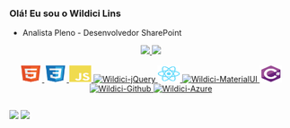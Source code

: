 ### Olá! Eu sou o Wildici Lins

- Analista Pleno - Desenvolvedor SharePoint

<div align="center">
    <a href="https://github.com/wildici">
        <img height="180em"
            src="https://github-readme-stats.vercel.app/api?username=wildici&show_icons=true&theme=merko&include_all_commits=true&count_private=true" />
        <img height="180em"
            src="https://github-readme-stats.vercel.app/api/top-langs/?username=wildici&layout=compact&langs_count=7&theme=merko" />
</div>

<div align="center"><br>
    <img alt="Wildici-HTML" height="30" width="40"
        src="https://raw.githubusercontent.com/devicons/devicon/master/icons/html5/html5-original.svg">
    <img alt="Wildici-CSS" height="30" width="40"
        src="https://raw.githubusercontent.com/devicons/devicon/master/icons/css3/css3-original.svg">
    <img alt="Wildici-Js" height="30" width="40"
        src="https://raw.githubusercontent.com/devicons/devicon/master/icons/javascript/javascript-plain.svg">
    <img alt="Wildici-jQuery" height="30" width="40"
        src="https://cdn.jsdelivr.net/gh/devicons/devicon/icons/jquery/jquery-original.svg">
    <img alt="Wildici-React" height="30" width="40"
        src="https://raw.githubusercontent.com/devicons/devicon/master/icons/react/react-original.svg">
    <img alt="Wildici-MaterialUI" height="30" width="40"
        src="https://cdn.jsdelivr.net/gh/devicons/devicon/icons/materialui/materialui-original.svg">
    <img alt="Wildici-C#" height="30" width="40"
        src="https://raw.githubusercontent.com/devicons/devicon/master/icons/csharp/csharp-original.svg">
    <img alt="Wildici-Github" height="30" width="40"
        src="https://cdn.jsdelivr.net/gh/devicons/devicon/icons/github/github-original.svg" />
    <img alt="Wildici-Azure" height="30" width="40"
        src="https://cdn.jsdelivr.net/gh/devicons/devicon/icons/azure/azure-original.svg" />
</div>

##

<div>
    <a href="https://www.linkedin.com/in/wildici/" target="_blank"><img
            src="https://img.shields.io/badge/-LinkedIn-%230077B5?style=for-the-badge&logo=linkedin&logoColor=white"
            target="_blank"></a>
    <a href="mailto:wildici@hotmail.com"><img
            src="https://img.shields.io/badge/-Hotmail-%23333?style=for-the-badge&logo=gmail&logoColor=white"
            target="_blank"></a>
</div>
